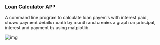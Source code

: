 ### Loan Calculator APP 

A command line program to calculate loan payemts with interest paid, shows payment details month by month and  creates a graph on principal, interest and payment by using matplotlib. 


![img](https://github.com/Siddharthbadal/Python-Projects/loanCalculator/images/image1.png)
